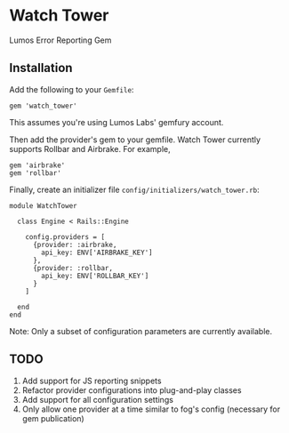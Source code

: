 Watch Tower
=============

Lumos Error Reporting Gem


Installation
-------------

Add the following to your `Gemfile`:
```
gem 'watch_tower'
```
This assumes you're using Lumos Labs' gemfury account.

Then add the provider's gem to your gemfile. Watch Tower currently supports Rollbar and Airbrake. For example,
```
gem 'airbrake'
gem 'rollbar'
```

Finally, create an initializer file `config/initializers/watch_tower.rb`:
```
module WatchTower

  class Engine < Rails::Engine

    config.providers = [
      {provider: :airbrake,
        api_key: ENV['AIRBRAKE_KEY']
      },
      {provider: :rollbar,
        api_key: ENV['ROLLBAR_KEY']
      }
    ]

  end
end
```
Note: Only a subset of configuration parameters are currently available.


TODO
----

1. Add support for JS reporting snippets
2. Refactor provider configurations into plug-and-play classes
3. Add support for all configuration settings
4. Only allow one provider at a time similar to fog's config (necessary for gem publication)
